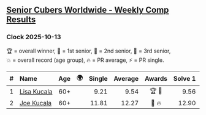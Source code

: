 <style>table {white-space: nowrap;}</style>
<link rel="stylesheet" type="text/css" href="/scw-comp/css/flags.css" />

## [Senior Cubers Worldwide - Weekly Comp Results](/scw-comp/results/)
### Clock 2025-10-13

<span style="white-space: nowrap;">🏆 = overall winner</span>, <span style="white-space: nowrap;">🥇 = 1st senior</span>, <span style="white-space: nowrap;">🥈 = 2nd senior</span>, <span style="white-space: nowrap;">🥉 = 3rd senior</span>, <span style="white-space: nowrap;">💥 = overall record (age group)</span>, <span style="white-space: nowrap;">🔥 = PR average</span>, <span style="white-space: nowrap;">⚡ = PR single</span>.

| # | Name | Age | 🌍 | Single | Average | Awards | Solve 1 | Solve 2 | Solve 3 | Solve 4 | Solve 5 | Video |
| :--: | :-- | :--: | :--: | --: | --: | :--: | --: | --: | --: | --: | --: | :-- |
| 1 | [Lisa Kucala](../../persons/lisa_kucala/clock.md) | 60+ | <i class="flag flag-US" /> | 9.21 | 9.54 | 🏆 🥇 | 9.56 | 11.33 | 9.23 | 9.84 | 9.21 | [Desktop](https://www.facebook.com/events/1791768661465254/permalink/1795803711061749) / [Mobile](https://m.facebook.com/events/1791768661465254?view=permalink&id=1795803711061749) |
| 2 | [Joe Kucala](../../persons/joe_kucala/clock.md) | 60+ | <i class="flag flag-US" /> | 11.81 | 12.27 | 🥈 🔥 | 12.90 | 11.81 | 12.05 | 11.86 | 20.57 | [Desktop](https://www.facebook.com/events/1791768661465254/permalink/1794028537905933) / [Mobile](https://m.facebook.com/events/1791768661465254?view=permalink&id=1794028537905933) |

<!-- Global site tag (gtag.js) - Google Analytics -->
<script async src="https://www.googletagmanager.com/gtag/js?id=UA-86348435-3"></script>
<script>window.dataLayer = window.dataLayer || []; function gtag() {dataLayer.push(arguments);} gtag('js', new Date()); gtag('config', 'UA-86348435-3');</script>
